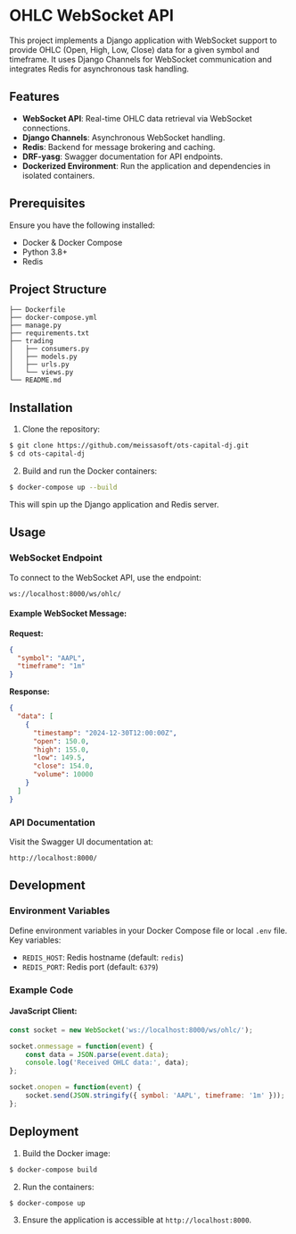 # OHLC WebSocket API

This project implements a Django application with WebSocket support to provide OHLC (Open, High, Low, Close) data for a given symbol and timeframe. It uses Django Channels for WebSocket communication and integrates Redis for asynchronous task handling.

## Features

- **WebSocket API**: Real-time OHLC data retrieval via WebSocket connections.
- **Django Channels**: Asynchronous WebSocket handling.
- **Redis**: Backend for message brokering and caching.
- **DRF-yasg**: Swagger documentation for API endpoints.
- **Dockerized Environment**: Run the application and dependencies in isolated containers.

## Prerequisites

Ensure you have the following installed:

- Docker & Docker Compose
- Python 3.8+
- Redis

## Project Structure

```
├── Dockerfile
├── docker-compose.yml
├── manage.py
├── requirements.txt
├── trading
│   ├── consumers.py
│   ├── models.py
│   ├── urls.py
│   └── views.py
└── README.md
```

## Installation

1. Clone the repository:

```bash
$ git clone https://github.com/meissasoft/ots-capital-dj.git
$ cd ots-capital-dj
```

2. Build and run the Docker containers:

```bash
$ docker-compose up --build
```

This will spin up the Django application and Redis server.

## Usage

### WebSocket Endpoint

To connect to the WebSocket API, use the endpoint:

```
ws://localhost:8000/ws/ohlc/
```

#### Example WebSocket Message:

**Request:**
```json
{
  "symbol": "AAPL",
  "timeframe": "1m"
}
```

**Response:**
```json
{
  "data": [
    {
      "timestamp": "2024-12-30T12:00:00Z",
      "open": 150.0,
      "high": 155.0,
      "low": 149.5,
      "close": 154.0,
      "volume": 10000
    }
  ]
}
```

### API Documentation

Visit the Swagger UI documentation at:

```
http://localhost:8000/
```

## Development

### Environment Variables

Define environment variables in your Docker Compose file or local `.env` file. Key variables:

- `REDIS_HOST`: Redis hostname (default: `redis`)
- `REDIS_PORT`: Redis port (default: `6379`)

### Example Code

#### JavaScript Client:

```javascript
const socket = new WebSocket('ws://localhost:8000/ws/ohlc/');

socket.onmessage = function(event) {
    const data = JSON.parse(event.data);
    console.log('Received OHLC data:', data);
};

socket.onopen = function(event) {
    socket.send(JSON.stringify({ symbol: 'AAPL', timeframe: '1m' }));
};
```

## Deployment

1. Build the Docker image:

```bash
$ docker-compose build
```

2. Run the containers:

```bash
$ docker-compose up
```

3. Ensure the application is accessible at `http://localhost:8000`.

